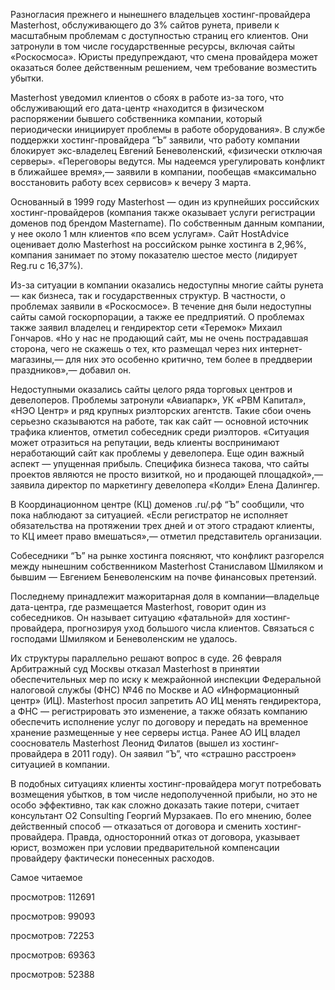 Разногласия прежнего и нынешнего владельцев хостинг-провайдера Masterhost, обслуживающего до 3% сайтов рунета, привели к масштабным проблемам с доступностью страниц его клиентов. Они затронули в том числе государственные ресурсы, включая сайты «Роскосмоса». Юристы предупреждают, что смена провайдера может оказаться более действенным решением, чем требование возместить убытки.

Masterhost уведомил клиентов о сбоях в работе из-за того, что обслуживающий его дата-центр «находится в физическом распоряжении бывшего собственника компании, который периодически инициирует проблемы в работе оборудования». В службе поддержки хостинг-провайдера “Ъ” заявили, что работу компании блокирует экс-владелец Евгений Беневоленский, «физически отключая серверы». «Переговоры ведутся. Мы надеемся урегулировать конфликт в ближайшее время»,— заявили в компании, пообещав «максимально восстановить работу всех сервисов» к вечеру 3 марта.

Основанный в 1999 году Masterhost — один из крупнейших российских хостинг-провайдеров (компания также оказывает услуги регистрации доменов под брендом Mastername). По собственным данным компании, у нее около 1 млн клиентов «по всем услугам». Сайт HostAdvice оценивает долю Masterhost на российском рынке хостинга в 2,96%, компания занимает по этому показателю шестое место (лидирует Reg.ru с 16,37%).

Из-за ситуации в компании оказались недоступны многие сайты рунета — как бизнеса, так и государственных структур. В частности, о проблемах заявили в «Роскосмосе». В течение дня были недоступны сайты самой госкорпорации, а также ее предприятий. О проблемах также заявил владелец и гендиректор сети «Теремок» Михаил Гончаров. «Но у нас не продающий сайт, мы не очень пострадавшая сторона, чего не скажешь о тех, кто размещал через них интернет-магазины,— для них это особенно критично, тем более в преддверии праздников»,— добавил он.

Недоступными оказались сайты целого ряда торговых центров и девелоперов. Проблемы затронули «Авиапарк», УК «РВМ Капитал», «НЭО Центр» и ряд крупных риэлторских агентств. Такие сбои очень серьезно сказываются на работе, так как сайт — основной источник трафика клиентов, отметил собеседник среди риэлторов. «Ситуация может отразиться на репутации, ведь клиенты воспринимают неработающий сайт как проблемы у девелопера. Еще один важный аспект — упущенная прибыль. Специфика бизнеса такова, что сайты проектов являются не просто визиткой, но и продающей площадкой»,— заявила директор по маркетингу девелопера «Колди» Елена Далингер.

В Координационном центре (КЦ) доменов .ru/.рф “Ъ” сообщили, что пока наблюдают за ситуацией. «Если регистратор не исполняет обязательства на протяжении трех дней и от этого страдают клиенты, то КЦ имеет право вмешаться»,— отметил представитель организации.

Собеседники “Ъ” на рынке хостинга поясняют, что конфликт разгорелся между нынешним собственником Masterhost Станиславом Шмиляком и бывшим — Евгением Беневоленским на почве финансовых претензий.

Последнему принадлежит мажоритарная доля в компании—владельце дата-центра, где размещается Masterhost, говорит один из собеседников. Он называет ситуацию «фатальной» для хостинг-провайдера, прогнозируя уход большого числа клиентов. Связаться с господами Шмиляком и Беневоленским не удалось.

Их структуры параллельно решают вопрос в суде. 26 февраля Арбитражный суд Москвы отказал Masterhost в принятии обеспечительных мер по иску к межрайонной инспекции Федеральной налоговой службы (ФНС) №46 по Москве и АО «Информационный центр» (ИЦ). Masterhost просил запретить АО ИЦ менять гендиректора, а ФНС — регистрировать это изменение, а также обязать компанию обеспечить исполнение услуг по договору и передать на временное хранение размещенные у нее серверы истца. Ранее АО ИЦ владел сооснователь Masterhost Леонид Филатов (вышел из хостинг-провайдера в 2011 году). Он заявил “Ъ”, что «страшно расстроен» ситуацией в компании.

В подобных ситуациях клиенты хостинг-провайдера могут потребовать возмещения убытков, в том числе недополученной прибыли, но это не особо эффективно, так как сложно доказать такие потери, считает консультант О2 Consulting Георгий Мурзакаев. По его мнению, более действенный способ — отказаться от договора и сменить хостинг-провайдера. Правда, односторонний отказ от договора, указывает юрист, возможен при условии предварительной компенсации провайдеру фактически понесенных расходов.

Самое читаемое

просмотров: 112691

просмотров: 99093

просмотров: 72253

просмотров: 69363

просмотров: 52388
